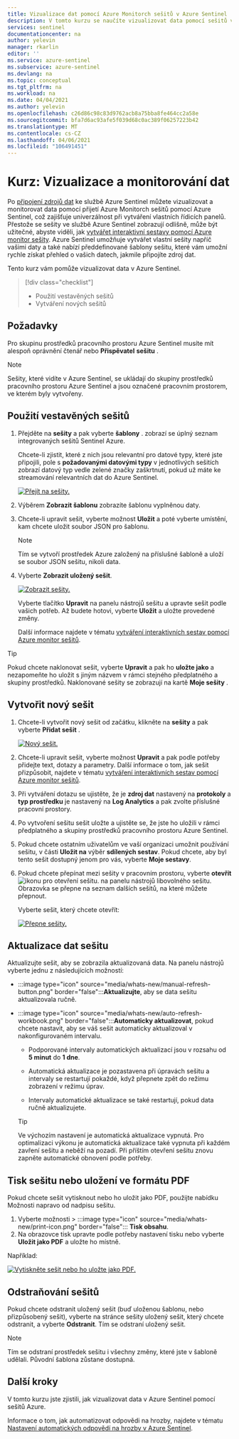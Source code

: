 ```yaml
---
title: Vizualizace dat pomocí Azure Monitorch sešitů v Azure Sentinel | Microsoft Docs
description: V tomto kurzu se naučíte vizualizovat data pomocí sešitů v Azure Sentinel.
services: sentinel
documentationcenter: na
author: yelevin
manager: rkarlin
editor: ''
ms.service: azure-sentinel
ms.subservice: azure-sentinel
ms.devlang: na
ms.topic: conceptual
ms.tgt_pltfrm: na
ms.workload: na
ms.date: 04/04/2021
ms.author: yelevin
ms.openlocfilehash: c26d86c98c83d9762acb8a75bba8fe464cc2a58e
ms.sourcegitcommit: bfa7d6ac93afe5f039d68c0ac389f06257223b42
ms.translationtype: MT
ms.contentlocale: cs-CZ
ms.lasthandoff: 04/06/2021
ms.locfileid: "106491451"
---
```

# <a name="tutorial-visualize-and-monitor-your-data"></a>Kurz: Vizualizace a monitorování dat

Po [připojení zdrojů dat](quickstart-onboard.md) ke službě Azure Sentinel můžete vizualizovat a monitorovat data pomocí přijetí Azure Monitorch sešitů pomocí Azure Sentinel, což zajišťuje univerzálnost při vytváření vlastních řídicích panelů. Přestože se sešity ve službě Azure Sentinel zobrazují odlišně, může být užitečné, abyste viděli, jak [vytvářet interaktivní sestavy pomocí Azure monitor sešity](../azure-monitor/visualize/workbooks-overview.md). Azure Sentinel umožňuje vytvářet vlastní sešity napříč vašimi daty a také nabízí předdefinované šablony sešitu, které vám umožní rychle získat přehled o vašich datech, jakmile připojíte zdroj dat.

Tento kurz vám pomůže vizualizovat data v Azure Sentinel.
> [!div class="checklist"]
> * Použití vestavěných sešitů
> * Vytváření nových sešitů

## <a name="prerequisites"></a>Požadavky

Pro skupinu prostředků pracovního prostoru Azure Sentinel musíte mít alespoň oprávnění čtenář nebo **Přispěvatel** **sešitu** .

> [!NOTE]
> Sešity, které vidíte v Azure Sentinel, se ukládají do skupiny prostředků pracovního prostoru Azure Sentinel a jsou označené pracovním prostorem, ve kterém byly vytvořeny.

## <a name="use-built-in-workbooks"></a>Použití vestavěných sešitů

1. Přejděte na **sešity** a pak vyberte **šablony** . zobrazí se úplný seznam integrovaných sešitů Sentinel Azure. 

    Chcete-li zjistit, které z nich jsou relevantní pro datové typy, které jste připojili, pole s **požadovanými datovými typy** v jednotlivých sešitích zobrazí datový typ vedle zelené značky zaškrtnutí, pokud už máte ke streamování relevantních dat do Azure Sentinel.

    [![Přejít na sešity. ](media/tutorial-monitor-data/access-workbooks.png)](media/tutorial-monitor-data/access-workbooks.png#lightbox)

1. Výběrem **Zobrazit šablonu** zobrazíte šablonu vyplněnou daty.

1. Chcete-li upravit sešit, vyberte možnost **Uložit** a poté vyberte umístění, kam chcete uložit soubor JSON pro šablonu.

   > [!NOTE]
   > Tím se vytvoří prostředek Azure založený na příslušné šabloně a uloží se soubor JSON sešitu, nikoli data.


1. Vyberte **Zobrazit uložený sešit**. 

    [![Zobrazit sešity. ](media/tutorial-monitor-data/workbook-graph.png)](media/tutorial-monitor-data/workbook-graph.png#lightbox)

    Vyberte tlačítko **Upravit** na panelu nástrojů sešitu a upravte sešit podle vašich potřeb. Až budete hotovi, vyberte **Uložit** a uložte provedené změny.

    Další informace najdete v tématu [vytváření interaktivních sestav pomocí Azure monitor sešitů](../azure-monitor/visualize/workbooks-overview.md).

> [!TIP]
> Pokud chcete naklonovat sešit, vyberte **Upravit** a pak ho **uložte jako** a nezapomeňte ho uložit s jiným názvem v rámci stejného předplatného a skupiny prostředků.
> Naklonované sešity se zobrazují na kartě **Moje sešity** .
>
## <a name="create-new-workbook"></a>Vytvořit nový sešit

1. Chcete-li vytvořit nový sešit od začátku, klikněte na **sešity** a pak vyberte **Přidat sešit** .

    [![Nový sešit. ](media/tutorial-monitor-data/create-workbook.png)](media/tutorial-monitor-data/create-workbook.png#lightbox)

1. Chcete-li upravit sešit, vyberte možnost **Upravit** a pak podle potřeby přidejte text, dotazy a parametry. Další informace o tom, jak sešit přizpůsobit, najdete v tématu [vytváření interaktivních sestav pomocí Azure monitor sešitů](../azure-monitor/visualize/workbooks-overview.md). 

1. Při vytváření dotazu se ujistěte, že je **zdroj dat** nastavený na **protokoly** a **typ prostředku** je nastavený na **Log Analytics** a pak zvolte příslušné pracovní prostory. 

1. Po vytvoření sešitu sešit uložte a ujistěte se, že jste ho uložili v rámci předplatného a skupiny prostředků pracovního prostoru Azure Sentinel.

1. Pokud chcete ostatním uživatelům ve vaší organizaci umožnit používání sešitu, v části **Uložit na** výběr **sdílených sestav**. Pokud chcete, aby byl tento sešit dostupný jenom pro vás, vyberte **Moje sestavy**.

1. Pokud chcete přepínat mezi sešity v pracovním prostoru, vyberte **otevřít** ![ ikonu pro otevření sešitu.](./media/tutorial-monitor-data/switch.png) na panelu nástrojů libovolného sešitu. Obrazovka se přepne na seznam dalších sešitů, na které můžete přepnout.

    Vyberte sešit, který chcete otevřít:

    [![Přepne sešity. ](media/tutorial-monitor-data/switch-workbooks.png)](media/tutorial-monitor-data/switch-workbooks.png#lightbox)

## <a name="refresh-your-workbook-data"></a>Aktualizace dat sešitu

Aktualizujte sešit, aby se zobrazila aktualizovaná data. Na panelu nástrojů vyberte jednu z následujících možností:

- :::image type="icon" source="media/whats-new/manual-refresh-button.png" border="false":::**Aktualizujte**, aby se data sešitu aktualizovala ručně.

- :::image type="icon" source="media/whats-new/auto-refresh-workbook.png" border="false":::**Automaticky aktualizovat**, pokud chcete nastavit, aby se váš sešit automaticky aktualizoval v nakonfigurovaném intervalu.

    - Podporované intervaly automatických aktualizací jsou v rozsahu od **5 minut** do **1 dne**.

    - Automatická aktualizace je pozastavena při úpravách sešitu a intervaly se restartují pokaždé, když přepnete zpět do režimu zobrazení v režimu úprav.

    - Intervaly automatické aktualizace se také restartují, pokud data ručně aktualizujete.

    > [!TIP]
    > Ve výchozím nastavení je automatická aktualizace vypnutá. Pro optimalizaci výkonu je automatická aktualizace také vypnuta při každém zavření sešitu a neběží na pozadí. Při příštím otevření sešitu znovu zapněte automatické obnovení podle potřeby.
    >

## <a name="print-a-workbook-or-save-as-pdf"></a>Tisk sešitu nebo uložení ve formátu PDF

Pokud chcete sešit vytisknout nebo ho uložit jako PDF, použijte nabídku Možnosti napravo od nadpisu sešitu.

1. Vyberte možnosti > :::image type="icon" source="media/whats-new/print-icon.png" border="false"::: **Tisk obsahu**. 
2. Na obrazovce tisk upravte podle potřeby nastavení tisku nebo vyberte **Uložit jako PDF** a uložte ho místně.

Například:

[![Vytiskněte sešit nebo ho uložte jako PDF. ](media/whats-new/print-workbook.png)](media/whats-new/print-workbook.png#lightbox)

## <a name="how-to-delete-workbooks"></a>Odstraňování sešitů

Pokud chcete odstranit uložený sešit (buď uloženou šablonu, nebo přizpůsobený sešit), vyberte na stránce sešity uložený sešit, který chcete odstranit, a vyberte **Odstranit**. Tím se odstraní uložený sešit.

> [!NOTE]
> Tím se odstraní prostředek sešitu i všechny změny, které jste v šabloně udělali. Původní šablona zůstane dostupná.

## <a name="next-steps"></a>Další kroky

V tomto kurzu jste zjistili, jak vizualizovat data v Azure Sentinel pomocí sešitů Azure.

Informace o tom, jak automatizovat odpovědi na hrozby, najdete v tématu [Nastavení automatických odpovědí na hrozby v Azure Sentinel](tutorial-respond-threats-playbook.md).
